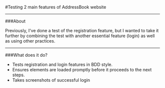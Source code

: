 #Testing 2 main features of AddressBook website

---

###About

Previously, I've done a test of the registration feature, but I wanted to take it further
by combining the test with another essential feature (login) as well as using other practices.

---

###What does it do?

* Tests registration and login features in BDD style.
* Ensures elements are loaded promptly before it proceeds to the next steps.
* Takes screenshots of successful login

